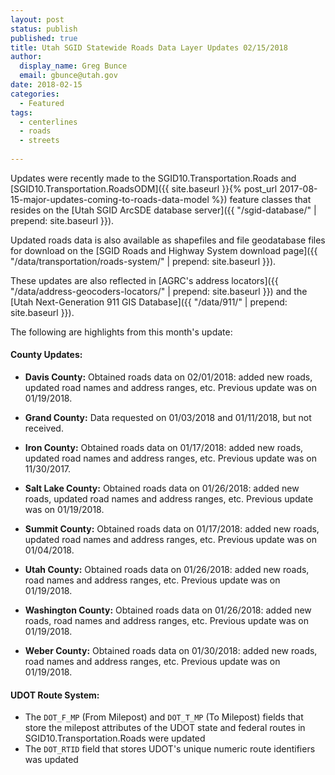```yaml
---
layout: post
status: publish
published: true
title: Utah SGID Statewide Roads Data Layer Updates 02/15/2018
author:
  display_name: Greg Bunce
  email: gbunce@utah.gov
date: 2018-02-15
categories:
  - Featured
tags:
  - centerlines
  - roads
  - streets
  
---
```


Updates were recently made to the SGID10.Transportation.Roads and [SGID10.Transportation.RoadsODM]({{ site.baseurl }}{% post_url 2017-08-15-major-updates-coming-to-roads-data-model %}) feature classes that resides on the [Utah SGID ArcSDE database server]({{ "/sgid-database/" | prepend: site.baseurl }}).

Updated roads data is also available as shapefiles and file geodatabase files for download on the [SGID Roads and Highway System download page]({{ "/data/transportation/roads-system/" | prepend: site.baseurl }}).

These updates are also reflected in [AGRC's address locators]({{ "/data/address-geocoders-locators/" | prepend: site.baseurl }}) and the [Utah Next-Generation 911 GIS Database]({{ "/data/911/" | prepend: site.baseurl }}).


The following are highlights from this month's update:

#### County Updates:

- **Davis County:** Obtained roads data on 02/01/2018: added new roads, updated road names and address ranges, etc. Previous update was on 01/19/2018.

- **Grand County:** Data requested on 01/03/2018 and 01/11/2018, but not received.

- **Iron County:** Obtained roads data on 01/17/2018: added new roads, updated road names and address ranges, etc. Previous update was on 11/30/2017.

- **Salt Lake County:** Obtained roads data on 01/26/2018: added new roads, updated road names and address ranges, etc. Previous update was on 01/19/2018.

- **Summit County:** Obtained roads data on 01/17/2018: added new roads, updated road names and address ranges, etc. Previous update was on 01/04/2018.

- **Utah County:** Obtained roads data on 01/26/2018: added new roads, road names and address ranges, etc. Previous update was on 01/19/2018.

- **Washington County:** Obtained roads data on 01/26/2018: added new roads, road names and address ranges, etc. Previous update was on 01/19/2018.

- **Weber County:** Obtained roads data on 01/30/2018: added new roads, road names and address ranges, etc. Previous update was on 01/19/2018.

#### UDOT Route System:

- The `DOT_F_MP` (From Milepost) and `DOT_T_MP` (To Milepost) fields that store the milepost attributes of the UDOT state and federal routes in SGID10.Transportation.Roads were updated
- The `DOT_RTID` field that stores UDOT's unique numeric route identifiers was updated
